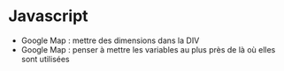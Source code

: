 # Javascript

* Google Map : mettre des dimensions dans la DIV
* Google Map : penser à mettre les variables au plus près de là où elles sont utilisées
